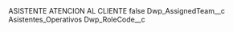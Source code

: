 <?xml version="1.0" encoding="UTF-8"?>
<CustomMetadata xmlns="http://soap.sforce.com/2006/04/metadata" xmlns:xsi="http://www.w3.org/2001/XMLSchema-instance" xmlns:xsd="http://www.w3.org/2001/XMLSchema">
    <label>ASISTENTE ATENCION AL CLIENTE</label>
    <protected>false</protected>
    <values>
        <field>Dwp_AssignedTeam__c</field>
        <value xsi:type="xsd:string">Asistentes_Operativos</value>
    </values>
    <values>
        <field>Dwp_RoleCode__c</field>
        <value xsi:nil="true"/>
    </values>
</CustomMetadata>
